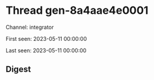 # Thread gen-8a4aae4e0001
Channel: integrator

First seen: 2023-05-11 00:00:00

Last seen: 2023-05-11 00:00:00

## Digest


